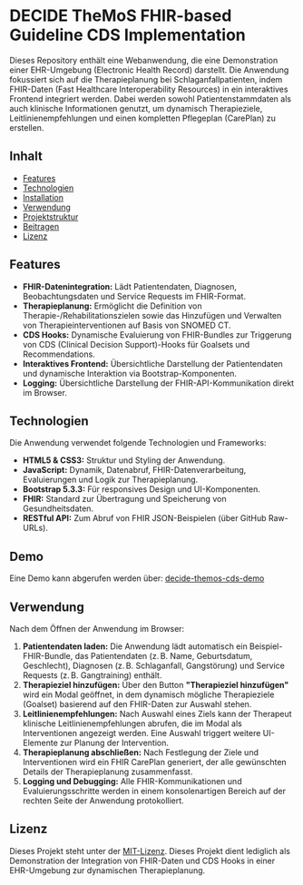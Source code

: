 # DECIDE TheMoS FHIR-based Guideline CDS Implementation

Dieses Repository enthält eine Webanwendung, die eine Demonstration einer EHR-Umgebung (Electronic Health Record) darstellt. Die Anwendung fokussiert sich auf die Therapieplanung bei Schlaganfallpatienten, indem FHIR-Daten (Fast Healthcare Interoperability Resources) in ein interaktives Frontend integriert werden. Dabei werden sowohl Patientenstammdaten als auch klinische Informationen genutzt, um dynamisch Therapieziele, Leitlinienempfehlungen und einen kompletten Pflegeplan (CarePlan) zu erstellen.

## Inhalt

* [Features](#features)
* [Technologien](#technologien)
* [Installation](#installation)
* [Verwendung](#verwendung)
* [Projektstruktur](#projektstruktur)
* [Beitragen](#beitragen)
* [Lizenz](#lizenz)

## Features

* **FHIR-Datenintegration:** Lädt Patientendaten, Diagnosen, Beobachtungsdaten und Service Requests im FHIR-Format.
* **Therapieplanung:** Ermöglicht die Definition von Therapie-/Rehabilitationszielen sowie das Hinzufügen und Verwalten von Therapieinterventionen auf Basis von SNOMED CT.
* **CDS Hooks:** Dynamische Evaluierung von FHIR-Bundles zur Triggerung von CDS (Clinical Decision Support)-Hooks für Goalsets und Recommendations.
* **Interaktives Frontend:** Übersichtliche Darstellung der Patientendaten und dynamische Interaktion via Bootstrap-Komponenten.
* **Logging:** Übersichtliche Darstellung der FHIR-API-Kommunikation direkt im Browser.

## Technologien

Die Anwendung verwendet folgende Technologien und Frameworks:

* **HTML5 & CSS3:** Struktur und Styling der Anwendung.
* **JavaScript:** Dynamik, Datenabruf, FHIR-Datenverarbeitung, Evaluierungen und Logik zur Therapieplanung.
* **Bootstrap 5.3.3:** Für responsives Design und UI-Komponenten.
* **FHIR:** Standard zur Übertragung und Speicherung von Gesundheitsdaten.
* **RESTful API:** Zum Abruf von FHIR JSON-Beispielen (über GitHub Raw-URLs).

## Demo

Eine Demo kann abgerufen werden über: [decide-themos-cds-demo](https://github.com/jtiebel/decide-themos-cds-demo)

## Verwendung

Nach dem Öffnen der Anwendung im Browser:

1.  **Patientendaten laden:**
    Die Anwendung lädt automatisch ein Beispiel-FHIR-Bundle, das Patientendaten (z. B. Name, Geburtsdatum, Geschlecht), Diagnosen (z. B. Schlaganfall, Gangstörung) und Service Requests (z. B. Gangtraining) enthält.
2.  **Therapieziel hinzufügen:**
    Über den Button **"Therapieziel hinzufügen"** wird ein Modal geöffnet, in dem dynamisch mögliche Therapieziele (Goalset) basierend auf den FHIR-Daten zur Auswahl stehen.
3.  **Leitlinienempfehlungen:**
    Nach Auswahl eines Ziels kann der Therapeut klinische Leitlinienempfehlungen abrufen, die im Modal als Interventionen angezeigt werden. Eine Auswahl triggert weitere UI-Elemente zur Planung der Intervention.
4.  **Therapieplanung abschließen:**
    Nach Festlegung der Ziele und Interventionen wird ein FHIR CarePlan generiert, der alle gewünschten Details der Therapieplanung zusammenfasst.
5.  **Logging und Debugging:**
    Alle FHIR-Kommunikationen und Evaluierungsschritte werden in einem konsolenartigen Bereich auf der rechten Seite der Anwendung protokolliert.


## Lizenz

Dieses Projekt steht unter der [MIT-Lizenz](https://opensource.org/licenses/MIT). 
Dieses Projekt dient lediglich als Demonstration der Integration von FHIR-Daten und CDS Hooks in einer EHR-Umgebung zur dynamischen Therapieplanung.

